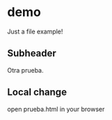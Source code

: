 # demo

Just a file example!

## Subheader

Otra prueba.

## Local change

open prueba.html in your browser